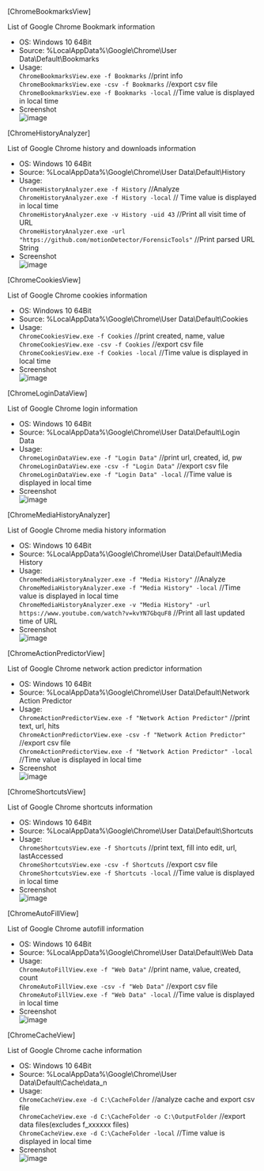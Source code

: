 [ChromeBookmarksView]  

List of Google Chrome Bookmark information  

- OS: Windows 10 64Bit  
- Source: %LocalAppData%\Google\Chrome\User Data\Default\Bookmarks  
- Usage:  
`ChromeBookmarksView.exe -f Bookmarks`  //print info  
`ChromeBookmarksView.exe -csv -f Bookmarks`  //export csv file  
`ChromeBookmarksView.exe -f Bookmarks -local` //Time value is displayed in local time  
- Screenshot  
![image](https://user-images.githubusercontent.com/69110090/96461160-016c4d00-125f-11eb-8fa8-cfbdd5e2dfe7.png)  
  
[ChromeHistoryAnalyzer]  

List of Google Chrome history and downloads information   

- OS: Windows 10 64Bit  
- Source: %LocalAppData%\Google\Chrome\User Data\Default\History  
- Usage:  
`ChromeHistoryAnalyzer.exe -f History`  //Analyze  
`ChromeHistoryAnalyzer.exe -f History -local`  // Time value is displayed in local time  
`ChromeHistoryAnalyzer.exe -v History -uid 43` //Print all visit time of URL  
`ChromeHistoryAnalyzer.exe -url "https://github.com/motionDetector/ForensicTools"` //Print parsed URL String  
- Screenshot  
![image](https://user-images.githubusercontent.com/69110090/104464189-fe7ebf80-55f5-11eb-8374-8e6d9fc1112a.png)  

[ChromeCookiesView]  

List of Google Chrome cookies information  

- OS: Windows 10 64Bit  
- Source: %LocalAppData%\Google\Chrome\User Data\Default\Cookies  
- Usage:  
`ChromeCookiesView.exe -f Cookies`  //print created, name, value  
`ChromeCookiesView.exe -csv -f Cookies`  //export csv file  
`ChromeCookiesView.exe -f Cookies -local` //Time value is displayed in local time  
- Screenshot  
![image](https://user-images.githubusercontent.com/69110090/104598508-0011bb80-56ba-11eb-83ef-1eab2f1444da.png)  

[ChromeLoginDataView]  

List of Google Chrome login information  

- OS: Windows 10 64Bit  
- Source: %LocalAppData%\Google\Chrome\User Data\Default\Login Data  
- Usage:  
`ChromeLoginDataView.exe -f "Login Data"`  //print url, created, id, pw  
`ChromeLoginDataView.exe -csv -f "Login Data"`  //export csv file  
`ChromeLoginDataView.exe -f "Login Data" -local` //Time value is displayed in local time  
- Screenshot  
![image](https://user-images.githubusercontent.com/69110090/104741564-bc3bb680-578c-11eb-83e6-fd7c1493d320.png)  

[ChromeMediaHistoryAnalyzer]  

List of Google Chrome media history information    

- OS: Windows 10 64Bit  
- Source: %LocalAppData%\Google\Chrome\User Data\Default\Media History  
- Usage:  
`ChromeMediaHistoryAnalyzer.exe -f "Media History"` //Analyze  
`ChromeMediaHistoryAnalyzer.exe -f "Media History" -local` //Time value is displayed in local time   
`ChromeMediaHistoryAnalyzer.exe -v "Media History" -url https://www.youtube.com/watch?v=kvYN7GbquF8` //Print all last updated time of URL  
- Screenshot  
![image](https://user-images.githubusercontent.com/69110090/104807382-01f68e80-5822-11eb-8873-21787027274f.png)  

[ChromeActionPredictorView]  

List of Google Chrome network action predictor information  

- OS: Windows 10 64Bit  
- Source: %LocalAppData%\Google\Chrome\User Data\Default\Network Action Predictor  
- Usage:  
`ChromeActionPredictorView.exe -f "Network Action Predictor"`  //print text, url, hits  
`ChromeActionPredictorView.exe -csv -f "Network Action Predictor"`  //export csv file  
`ChromeActionPredictorView.exe -f "Network Action Predictor" -local` //Time value is displayed in local time  
- Screenshot  
![image](https://user-images.githubusercontent.com/69110090/104814837-3f740f80-5854-11eb-94d1-678ff89fb74c.png)  

[ChromeShortcutsView]  

List of Google Chrome shortcuts information  

- OS: Windows 10 64Bit  
- Source: %LocalAppData%\Google\Chrome\User Data\Default\Shortcuts 
- Usage:  
`ChromeShortcutsView.exe -f Shortcuts`  //print text, fill into edit, url, lastAccessed  
`ChromeShortcutsView.exe -csv -f Shortcuts`  //export csv file  
`ChromeShortcutsView.exe -f Shortcuts -local` //Time value is displayed in local time  
- Screenshot  
![image](https://user-images.githubusercontent.com/69110090/104833695-f6689d80-58dd-11eb-9a0e-f3ae064803be.png)  

[ChromeAutoFillView]  

List of Google Chrome autofill information  

- OS: Windows 10 64Bit  
- Source: %LocalAppData%\Google\Chrome\User Data\Default\Web Data  
- Usage:  
`ChromeAutoFillView.exe -f "Web Data"`  //print name, value, created, count    
`ChromeAutoFillView.exe -csv -f "Web Data"`  //export csv file  
`ChromeAutoFillView.exe -f "Web Data" -local` //Time value is displayed in local time  
- Screenshot  
![image](https://user-images.githubusercontent.com/69110090/104835260-ca9ee500-58e8-11eb-9fe5-6795a345d7b7.png)  

[ChromeCacheView]  

List of Google Chrome cache information  

- OS: Windows 10 64Bit  
- Source: %LocalAppData%\Google\Chrome\User Data\Default\Cache\data_n   
- Usage:  
`ChromeCacheView.exe -d C:\CacheFolder`  //analyze cache and export csv file  
`ChromeCacheView.exe -d C:\CacheFolder -o C:\OutputFolder`  //export data files(excludes f_xxxxxx files)   
`ChromeCacheView.exe -d C:\CacheFolder -local` //Time value is displayed in local time   
- Screenshot  
![image](https://user-images.githubusercontent.com/69110090/105574377-7e9be680-5da7-11eb-8ac2-50077971199e.png)  


